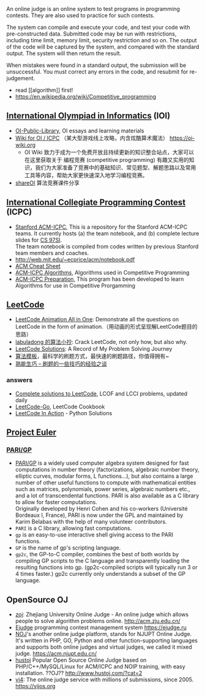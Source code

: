 An online judge is an online system to test programs in programming contests. They are also used to practice for such contests.

The system can compile and execute your code, and test your code with pre-constructed data. Submitted code may be run with restrictions, including time limit, memory limit, security restriction and so on. The output of the code will be captured by the system, and compared with the standard output. The system will then return the result.

When mistakes were found in a standard output, the submission will be unsuccessful. You must correct any errors in the code, and resubmit for re-judgement.


- read [[algorithm]] first!
- https://en.wikipedia.org/wiki/Competitive_programming



## [International Olympiad in Informatics](https://en.wikipedia.org/wiki/International_Olympiad_in_Informatics) (IOI)
- [OI-Public-Library](https://github.com/enkerewpo/OI-Public-Library), OI essays and learning materials
- [Wiki for OI / ICPC](https://github.com/OI-wiki/OI-wiki) （某大型游戏线上攻略，内含炫酷算术魔法） https://oi-wiki.org
  - OI Wiki 致力于成为一个免费开放且持续更新的知识整合站点，大家可以在这里获取关于 编程竞赛 (competitive programming) 有趣又实用的知识，我们为大家准备了竞赛中的基础知识、常见题型、解题思路以及常用工具等内容，帮助大家更快速深入地学习编程竞赛。
- [shareOI](https://github.com/hzwer/shareOI) 算法竞赛课件分享



## [International Collegiate Programming Contest](https://en.wikipedia.org/wiki/International_Collegiate_Programming_Contest) (ICPC)
- [Stanford ACM-ICPC](https://github.com/jaehyunp/stanfordacm), This is a repository for the Stanford ACM-ICPC teams. It currently hosts (a) the team notebook, and (b) complete lecture slides for [CS 97SI](http://stanford.edu/class/cs97si/).  
  The team notebook is compiled from codes written by previous Stanford team members and coaches.
- http://web.mit.edu/~ecprice/acm/notebook.pdf
- [ACM Cheat Sheet](https://github.com/soulmachine/acm-cheat-sheet)
- [ACM-ICPC Algorithms](https://github.com/matthewsamuel95/ACM-ICPC-Algorithms), Algorithms used in Competitive Programming
- [ACM-ICPC Preparation](https://github.com/BedirT/ACM-ICPC-Preparation), This program has been developed to learn Algorithms for use in Competitive Prorgamming



## [LeetCode](https://leetcode.com)
- [LeetCode Animation All in One](https://github.com/MisterBooo/LeetCodeAnimation): Demonstrate all the questions on LeetCode in the form of animation.（用动画的形式呈现解LeetCode题目的思路）
- [labuladong 的算法小抄](https://github.com/labuladong/fucking-algorithm): Crack LeetCode, not only how, but also why.
- [LeetCode Solutions](https://github.com/azl397985856/leetcode): A Record of My Problem Solving Journey
- [算法模板](https://github.com/greyireland/algorithm-pattern)，最科学的刷题方式，最快速的刷题路径，你值得拥有~
- [熟能生巧 – 刷题的一些技巧的经验之谈](https://justyy.com/archives/44858)

### answers
- [Complete solutions to LeetCode](https://github.com/doocs/leetcode), LCOF and LCCI problems, updated daily
- [LeetCode-Go](https://github.com/halfrost/LeetCode-Go), LeetCode Cookbook
- [LeetCode In Action](https://github.com/algorhythms/LeetCode) - Python Solutions



## [Project Euler](https://projecteuler.net/) 

### [PARI/GP](https://en.wikipedia.org/wiki/PARI/GP) 
- [PARI/GP](https://pari.math.u-bordeaux.fr/) is a widely used computer algebra system designed for fast computations in number theory (factorizations, algebraic number theory, elliptic curves, modular forms, L functions...), but also contains a large number of other useful functions to compute with mathematical entities such as matrices, polynomials, power series, algebraic numbers etc., and a lot of transcendental functions. PARI is also available as a C library to allow for faster computations.  
Originally developed by Henri Cohen and his co-workers (Université Bordeaux I, France), PARI is now under the GPL and maintained by Karim Belabas with the help of many volunteer contributors.
- `PARI` is a C library, allowing fast computations.
- `gp` is an easy-to-use interactive shell giving access to the PARI functions.
- `GP` is the name of gp's scripting language.
- `gp2c`, the GP-to-C compiler, combines the best of both worlds by compiling GP scripts to the C language and transparently loading the resulting functions into gp. (gp2c-compiled scripts will typically run 3 or 4 times faster.) gp2c currently only understands a subset of the GP language.



## OpenSource OJ
- [zoj](https://github.com/licheng/zoj): Zhejiang University Online Judge - An online judge which allows people to solve algorithm problems online. http://acm.zju.edu.cn/
- [Ejudge](https://github.com/blackav/ejudge) programming contest management system https://ejudge.ru
- [NOJ](https://github.com/ZsgsDesign/NOJ)'s another online judge platform, stands for NJUPT Online Judge. It's written in PHP, GO, Python and other function-supporting languages and supports both online judges and virtual judges, we called it mixed judge. https://acm.njupt.edu.cn/
- [hustoj](https://github.com/zhblue/hustoj) Popular Open Source Online Judge based on PHP/C++/MySQL/Linux for ACM/ICPC and NOIP training, with easy installation. ??OJ?? http://www.hustoj.com/?cat=2
- [vj4](https://github.com/vijos/vj4): The online judge service with millions of submissions, since 2005. https://vijos.org

